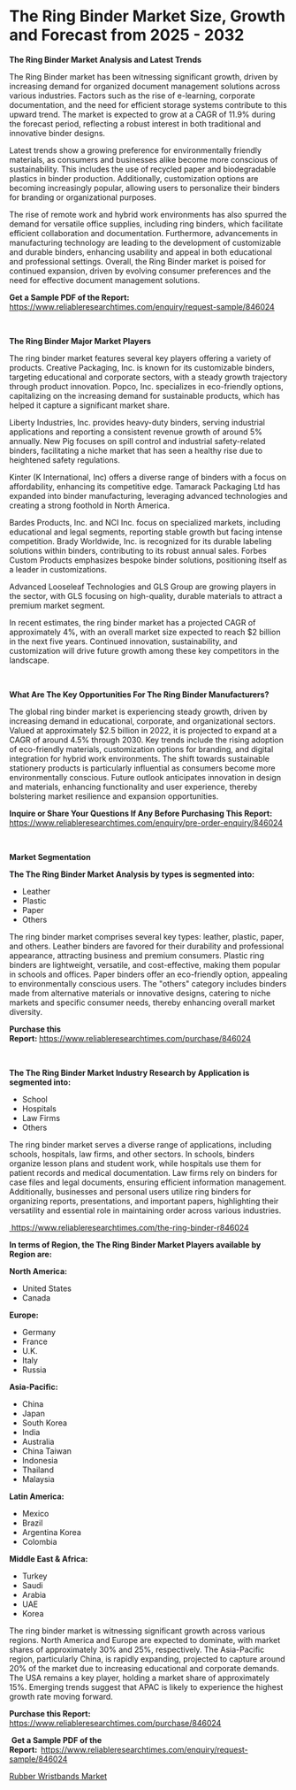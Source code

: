 <p><h1>The Ring Binder Market Size, Growth and Forecast from 2025 - 2032</h1></p><p><strong>The Ring Binder Market Analysis and Latest Trends</strong></p>
<p><p>The Ring Binder market has been witnessing significant growth, driven by increasing demand for organized document management solutions across various industries. Factors such as the rise of e-learning, corporate documentation, and the need for efficient storage systems contribute to this upward trend. The market is expected to grow at a CAGR of 11.9% during the forecast period, reflecting a robust interest in both traditional and innovative binder designs.</p><p>Latest trends show a growing preference for environmentally friendly materials, as consumers and businesses alike become more conscious of sustainability. This includes the use of recycled paper and biodegradable plastics in binder production. Additionally, customization options are becoming increasingly popular, allowing users to personalize their binders for branding or organizational purposes.</p><p>The rise of remote work and hybrid work environments has also spurred the demand for versatile office supplies, including ring binders, which facilitate efficient collaboration and documentation. Furthermore, advancements in manufacturing technology are leading to the development of customizable and durable binders, enhancing usability and appeal in both educational and professional settings. Overall, the Ring Binder market is poised for continued expansion, driven by evolving consumer preferences and the need for effective document management solutions.</p></p>
<p><strong>Get a Sample PDF of the Report:&nbsp;</strong> <a href="https://www.reliableresearchtimes.com/enquiry/request-sample/846024?utm_campaign=2345&utm_medium=2&utm_source=Github&utm_content=ia&utm_term=08022025&utm_id=the-ring-binder">https://www.reliableresearchtimes.com/enquiry/request-sample/846024</a></p>
<p>&nbsp;</p>
<p><strong>The Ring Binder Major Market Players</strong></p>
<p><p>The ring binder market features several key players offering a variety of products. Creative Packaging, Inc. is known for its customizable binders, targeting educational and corporate sectors, with a steady growth trajectory through product innovation. Popco, Inc. specializes in eco-friendly options, capitalizing on the increasing demand for sustainable products, which has helped it capture a significant market share.</p><p>Liberty Industries, Inc. provides heavy-duty binders, serving industrial applications and reporting a consistent revenue growth of around 5% annually. New Pig focuses on spill control and industrial safety-related binders, facilitating a niche market that has seen a healthy rise due to heightened safety regulations.</p><p>Kinter (K International, Inc) offers a diverse range of binders with a focus on affordability, enhancing its competitive edge. Tamarack Packaging Ltd has expanded into binder manufacturing, leveraging advanced technologies and creating a strong foothold in North America.</p><p>Bardes Products, Inc. and NCI Inc. focus on specialized markets, including educational and legal segments, reporting stable growth but facing intense competition. Brady Worldwide, Inc. is recognized for its durable labeling solutions within binders, contributing to its robust annual sales. Forbes Custom Products emphasizes bespoke binder solutions, positioning itself as a leader in customizations.</p><p>Advanced Looseleaf Technologies and GLS Group are growing players in the sector, with GLS focusing on high-quality, durable materials to attract a premium market segment.</p><p>In recent estimates, the ring binder market has a projected CAGR of approximately 4%, with an overall market size expected to reach $2 billion in the next five years. Continued innovation, sustainability, and customization will drive future growth among these key competitors in the landscape.</p></p>
<p>&nbsp;</p>
<p><strong>What Are The Key Opportunities For The Ring Binder Manufacturers?</strong></p>
<p><p>The global ring binder market is experiencing steady growth, driven by increasing demand in educational, corporate, and organizational sectors. Valued at approximately $2.5 billion in 2022, it is projected to expand at a CAGR of around 4.5% through 2030. Key trends include the rising adoption of eco-friendly materials, customization options for branding, and digital integration for hybrid work environments. The shift towards sustainable stationery products is particularly influential as consumers become more environmentally conscious. Future outlook anticipates innovation in design and materials, enhancing functionality and user experience, thereby bolstering market resilience and expansion opportunities.</p></p>
<p><strong>Inquire or Share Your Questions If Any Before Purchasing This Report:</strong> <a href="https://www.reliableresearchtimes.com/enquiry/pre-order-enquiry/846024?utm_campaign=2345&utm_medium=2&utm_source=Github&utm_content=ia&utm_term=08022025&utm_id=the-ring-binder">https://www.reliableresearchtimes.com/enquiry/pre-order-enquiry/846024</a></p>
<p>&nbsp;</p>
<p><strong>Market Segmentation</strong></p>
<p><strong>The The Ring Binder Market Analysis by types is segmented into:</strong></p>
<p><ul><li>Leather</li><li>Plastic</li><li>Paper</li><li>Others</li></ul></p>
<p><p>The ring binder market comprises several key types: leather, plastic, paper, and others. Leather binders are favored for their durability and professional appearance, attracting business and premium consumers. Plastic ring binders are lightweight, versatile, and cost-effective, making them popular in schools and offices. Paper binders offer an eco-friendly option, appealing to environmentally conscious users. The "others" category includes binders made from alternative materials or innovative designs, catering to niche markets and specific consumer needs, thereby enhancing overall market diversity.</p></p>
<p><strong>Purchase this Report:&nbsp;</strong><a href="https://www.reliableresearchtimes.com/purchase/846024?utm_campaign=2345&utm_medium=2&utm_source=Github&utm_content=ia&utm_term=08022025&utm_id=the-ring-binder">https://www.reliableresearchtimes.com/purchase/846024</a></p>
<p>&nbsp;</p>
<p><strong>The The Ring Binder Market Industry Research by Application is segmented into:</strong></p>
<p><ul><li>School</li><li>Hospitals</li><li>Law Firms</li><li>Others</li></ul></p>
<p><p>The ring binder market serves a diverse range of applications, including schools, hospitals, law firms, and other sectors. In schools, binders organize lesson plans and student work, while hospitals use them for patient records and medical documentation. Law firms rely on binders for case files and legal documents, ensuring efficient information management. Additionally, businesses and personal users utilize ring binders for organizing reports, presentations, and important papers, highlighting their versatility and essential role in maintaining order across various industries.</p></p>
<p><a href="https://www.reliableresearchtimes.com/the-ring-binder-r846024?utm_campaign=2345&utm_medium=2&utm_source=Github&utm_content=ia&utm_term=08022025&utm_id=the-ring-binder">&nbsp;https://www.reliableresearchtimes.com/the-ring-binder-r846024</a></p>
<p><strong>In terms of Region, the The Ring Binder Market Players available by Region are:</strong></p>
<p>
    <p> <strong> North America: </strong>
        <ul>
            <li>United States</li>
            <li>Canada</li>
        </ul>
        </p> 
    <p> <strong> Europe: </strong>
        <ul>
            <li>Germany</li>
            <li>France</li>
            <li>U.K.</li>
            <li>Italy</li>
            <li>Russia</li>
        </ul>
        </p> 
    <p> <strong> Asia-Pacific: </strong>
        <ul>
            <li>China</li>
            <li>Japan</li>
            <li>South Korea</li>
            <li>India</li>
            <li>Australia</li>
            <li>China Taiwan</li>
            <li>Indonesia</li>
            <li>Thailand</li>
            <li>Malaysia</li>
        </ul>
        </p> 
    <p> <strong> Latin America: </strong>
        <ul>
            <li>Mexico</li>
            <li>Brazil</li>
            <li>Argentina Korea</li>
            <li>Colombia</li>
        </ul>
        </p> 
    <p> <strong> Middle East & Africa: </strong>
        <ul>
            <li>Turkey</li>
            <li>Saudi</li>
            <li>Arabia</li>
            <li>UAE</li>
            <li>Korea</li>
        </ul>
    </p>
    </p>
<p><p>The ring binder market is witnessing significant growth across various regions. North America and Europe are expected to dominate, with market shares of approximately 30% and 25%, respectively. The Asia-Pacific region, particularly China, is rapidly expanding, projected to capture around 20% of the market due to increasing educational and corporate demands. The USA remains a key player, holding a market share of approximately 15%. Emerging trends suggest that APAC is likely to experience the highest growth rate moving forward.</p></p>
<p><strong>Purchase this Report: </strong><a href="https://www.reliableresearchtimes.com/purchase/846024?utm_campaign=2345&utm_medium=2&utm_source=Github&utm_content=ia&utm_term=08022025&utm_id=the-ring-binder">https://www.reliableresearchtimes.com/purchase/846024</a></p>
<p>&nbsp;<strong>Get a Sample PDF of the Report:&nbsp;&nbsp;</strong><a href="https://www.reliableresearchtimes.com/enquiry/request-sample/846024?utm_campaign=2345&utm_medium=2&utm_source=Github&utm_content=ia&utm_term=08022025&utm_id=the-ring-binder">https://www.reliableresearchtimes.com/enquiry/request-sample/846024</a></p>
<p><strong></strong></p>
<p><p><a href="https://github.com/birnbaumbulah0/Market-Research-Report-List-1/blob/main/rubber-wristbands-market.md?utm_campaign=2345&utm_medium=2&utm_source=Github&utm_content=ia&utm_term=08022025&utm_id=the-ring-binder">Rubber Wristbands Market</a></p></p>